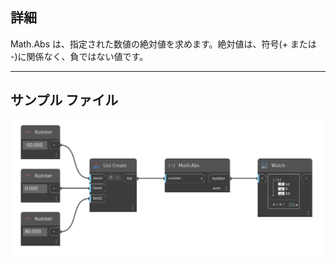 ## 詳細
Math.Abs は、指定された数値の絶対値を求めます。絶対値は、符号(+ または -)に関係なく、負ではない値です。
___
## サンプル ファイル

![Math.Abs](./DSCore.Math.Abs(number)_img.png)
